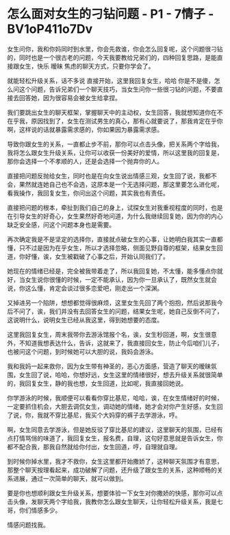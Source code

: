 # 怎么面对女生的刁钻问题 - P1 - 7情子 - BV1oP411o7Dv

女生问你，我和你妈同时到水里，你会先救谁，你会怎么回复呢，这个问题很刁钻的，同时也是一个很古老的问题，今天我要教给兄弟们的，四种回复思路，是能直接跟女生，快乐 暧昧 焦虑的聊天方式，只要你学会了。

就能轻松升级关系，话不多说 直接开始，这里我回复女生，哈哈 你是不是傻，怎么问这个问题，告诉兄弟们一个聊天技巧，当女生问你一些很刁钻的问题，不要直接去回答她，因为很容易会被女生给拿捏。

我们要跳出女生的聊天框架，掌握聊天中的主动权，女生回答，我就想知道你在不在乎我，原因找到了，女生在测试男生的真心，那有心就要说了，那我肯定在乎你啊，这样说的话就暴露需求感的，你如果因为暴露需求感。

导致你跟女生的关系，一直都止步不前，那你可以点击头像，把关系两个字给我，我将怎么跟女生升级关系，让你可以收获一份美好的爱情，所以这里我的回复是，那你会选择一个不孝顺的人，还是会选择一个抛弃你的人。

直接把问题反抛给女生，同时也是在向女生说出情感三观，女生回了说，我都不会，果然就连她自己也不会选，这原本是一个无选择问题，那这里要怎么进化呢，看我操作，我回复女生，你问出这个问题，其实我也有责任。

直接把问题的根本，牵扯到我们自己的身上，试探女生对我重视程度的同时，也是在引导女生的好奇心，女生果然好奇地问道，为什么我继续回复她，因为你的内心缺乏安全感，问这个问题本身也是需要。

再次确定我是不是坚定的选择你，直接就点破女生的心事，让她明白我其实一直都懂，只不过是因为在乎女生，所以才选择忽略，侧面见野自尊的框架，结果女生回道，你好懂，诶，女生被戳破了心事之后，开始认同我们了。

她现在的情绪已经是，完全被我带着走了，所以我回复她，不太懂，能多懂点你就好，当女生说你很懂的时候，一定不能承认，因为你一旦承认了，既然女生就会说，你这么懂，肯定会谈过很多恋爱吧，刚走出一个深渊。

又掉进另一个陷阱，想想都觉得很麻烦，这里女生先回了两个抱抱，然后说那我今后不问了，诶，我们并没有去回答女生的问题，结果女生呢，她自己反倒不问了，这说明什么，说明女生已经从我这里，得到她想要的态度。

这里我回复女生，周末我带你去游泳馆报个名，诶，女生秒回道，啊，女生很意外，不知道我想表达什么，告诉，这就来了，我直接回女生，防止今后咱们儿子，也被问这个问题，到时候她可以大胆的说，我妈会游泳。

我和我妈一起来救你，因为女生带有神圣的，恶心方面感，营造了聊天的暧昧氛围，女生回了说，哈哈，你想好远，女生这里的情绪很好，想去升级关系就很简单的，我回复女生，静的我也想，女生回道，比如呢，我直接回她说。

你学游泳的时候，我顺便可以看看你穿比基尼，哈哈，诶，在女生情绪好的时候，一定要抓住机会，大胆去调侃女生，调动她的情绪，她才会对你产生好感，女生回了说，你，我就不穿比基尼，我买个大妈穿的裤子去学游泳，哼。

啊，女生同意去学游泳，但是她反驳了穿比基尼的建议，这里聊天的氛围，已经有点打情骂俏的味道了，我回复女生，报名费，自理，这句好意思就是告诉女生，你都不配合我，那我自然就给你付出，女生回道，哼，自理就自理。

到时候你掉水里，我才不救你，女生这里都开始撒娇了，这种聊天氛围才有意思，那整个聊天按理看起来，成功破解了问题，还升级了跟女生的关系，这种顺畅的关系进展，通过一次简单的聊天，就可以做到。

要是你也想顺利跟女生升级关系，想要体验一下女生对你撒娇的快感，那你可以点击头像，发聊天两个字给我，我教你怎么跟女生聊天，让你轻松升级关系，我是七哥，你们情感多少。

情感问题找我。